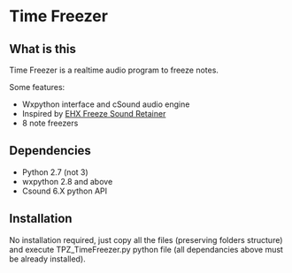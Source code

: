# Time Freezer


## What is this
Time Freezer is a realtime audio program to freeze notes.

Some features:
- Wxpython interface and cSound audio engine
- Inspired by [EHX Freeze Sound Retainer](http://www.ehx.com/products/freeze)
- 8 note freezers

## Dependencies
- Python 2.7 (not 3)
- wxpython 2.8 and above
- Csound 6.X python API


## Installation
No installation required, just copy all the files (preserving folders structure) and execute TPZ_TimeFreezer.py python file (all dependancies above must be already installed).
